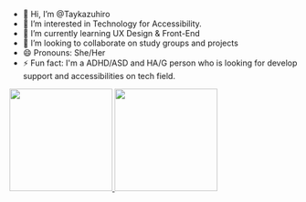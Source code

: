 - 👋 Hi, I’m @Taykazuhiro
- 👀 I’m interested in Technology for Accessibility.
- 🌱 I’m currently learning UX Design & Front-End
- 💞️ I’m looking to collaborate on study groups and projects
- 😄 Pronouns: She/Her
- ⚡ Fun fact: I'm a ADHD/ASD and HA/G person who is looking for develop support and accessibilities on tech field.

<div>
<a href="https://github.com/Taykazuhiro">
<img loading="lazy" height="180em" src="https://github-readme-stats.vercel.app/api/top-langs/?username=Taykazuhiro&layout=compact&langs_count=7&theme=dracula"/>
<img loading="lazy" height="180em" src="https://github-readme-stats.vercel.app/api?username=Taykazuhiro&show_icons=true&theme=dracula&include_all_commits=true&count_private=true"/>
</div>

<!---
Taykazuhiro/Taykazuhiro is a ✨ special ✨ repository because its `README.md` (this file) appears on your GitHub profile.
You can click the Preview link to take a look at your changes.
--->


